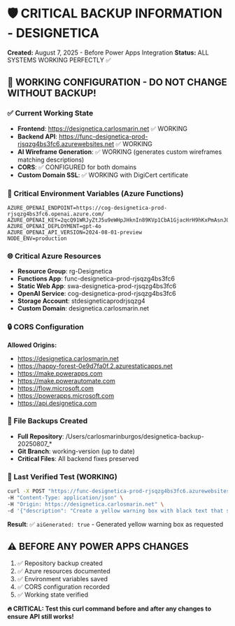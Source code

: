 # 🛡️ CRITICAL BACKUP INFORMATION - DESIGNETICA

**Created:** August 7, 2025 - Before Power Apps Integration
**Status:** ALL SYSTEMS WORKING PERFECTLY ✅

## 🚨 WORKING CONFIGURATION - DO NOT CHANGE WITHOUT BACKUP!

### ✅ Current Working State

- **Frontend**: https://designetica.carlosmarin.net ✅ WORKING
- **Backend API**: https://func-designetica-prod-rjsqzg4bs3fc6.azurewebsites.net ✅ WORKING
- **AI Wireframe Generation**: ✅ WORKING (generates custom wireframes matching descriptions)
- **CORS**: ✅ CONFIGURED for both domains
- **Custom Domain SSL**: ✅ WORKING with DigiCert certificate

### 🔧 Critical Environment Variables (Azure Functions)

```
AZURE_OPENAI_ENDPOINT=https://cog-designetica-prod-rjsqzg4bs3fc6.openai.azure.com/
AZURE_OPENAI_KEY=2qcQ91WRJyZtJ5u9eWHpJHknIn89KVp1CbA1GjacHrH9hKxPmAsnJQQJ99BHACYeBjFXJ3w3AAABACOGBdxy
AZURE_OPENAI_DEPLOYMENT=gpt-4o
AZURE_OPENAI_API_VERSION=2024-08-01-preview
NODE_ENV=production
```

### 🌐 Critical Azure Resources

- **Resource Group**: rg-Designetica
- **Functions App**: func-designetica-prod-rjsqzg4bs3fc6
- **Static Web App**: swa-designetica-prod-rjsqzg4bs3fc6
- **OpenAI Service**: cog-designetica-prod-rjsqzg4bs3fc6
- **Storage Account**: stdesigneticaprodrjsqzg4
- **Custom Domain**: designetica.carlosmarin.net

### 🔒 CORS Configuration

**Allowed Origins:**

- https://designetica.carlosmarin.net
- https://happy-forest-0e9d7fa0f.2.azurestaticapps.net
- https://make.powerapps.com
- https://make.powerautomate.com
- https://flow.microsoft.com
- https://powerapps.microsoft.com
- https://api.designetica.com

### 📁 File Backups Created

- **Full Repository**: /Users/carlosmarinburgos/designetica-backup-20250807\_\*
- **Git Branch**: working-version (up to date)
- **Critical Files**: All backend fixes preserved

### 🧪 Last Verified Test (WORKING)

```bash
curl -X POST "https://func-designetica-prod-rjsqzg4bs3fc6.azurewebsites.net/api/generate-wireframe" \
-H "Content-Type: application/json" \
-H "Origin: https://designetica.carlosmarin.net" \
-d '{"description": "Create a yellow warning box with black text that says WARNING: TEST MODE", "theme": "minimal"}'
```

**Result**: ✅ `aiGenerated: true` - Generated yellow warning box as requested

## ⚠️ BEFORE ANY POWER APPS CHANGES

1. ✅ Repository backup created
2. ✅ Azure resources documented
3. ✅ Environment variables saved
4. ✅ CORS configuration recorded
5. ✅ Working state verified

**🔥 CRITICAL: Test this curl command before and after any changes to ensure API still works!**
